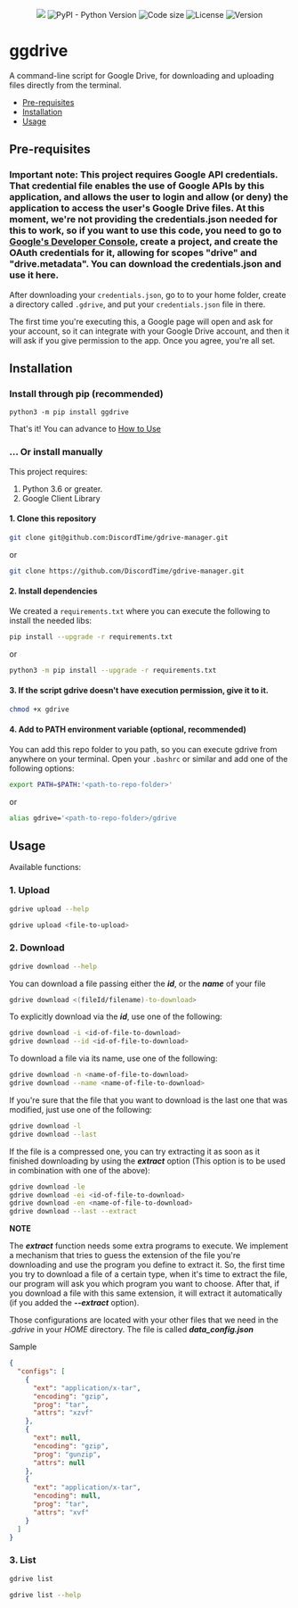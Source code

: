 <p align="center">
    <a href="https://github.com/DiscordTime/ggdrive/actions/workflows/main.yml" alt="CI">
        <img src="https://github.com/DiscordTime/ggdrive/actions/workflows/main.yml/badge.svg" /></a>
    <img alt="PyPI - Python Version" src="https://img.shields.io/pypi/pyversions/ggdrive"> 
    <img alt="Code size" src="https://img.shields.io/github/languages/code-size/DiscordTime/ggdrive">
    <img alt="License" src="https://img.shields.io/pypi/l/ggdrive">
    <img alt="Version" src="https://img.shields.io/pypi/v/ggdrive">
</p>

# ggdrive
A command-line script for Google Drive, for downloading and uploading files directly from the terminal.

- [Pre-requisites](#pre-requisites)
- [Installation](#installation)
- [Usage](#usage)

## Pre-requisites

### Important note: This project requires Google API credentials. That credential file enables the use of Google APIs by this application, and allows the user to login and allow (or deny) the application to access the user's Google Drive files. At this moment, we're not providing the credentials.json needed for this to work, so if you want to use this code, you need to go to [Google's Developer Console](https://console.developers.google.com/), create a project, and create the OAuth credentials for it, allowing for scopes "drive" and "drive.metadata". You can download the credentials.json and use it here.

After downloading your `credentials.json`, go to to your home folder, create a directory called `.gdrive`, and put your `credentials.json` file in there.

The first time you're executing this, a Google page will open and ask for your account, so it can integrate with your Google Drive account, and then it will ask if you give permission to the app. Once you agree, you're all set.

## Installation

### Install through pip (recommended)

```shell
python3 -m pip install ggdrive
```

That's it! You can advance to [How to Use](#how-to-use)

### ... Or install manually

This project requires:

1. Python 3.6 or greater.
2. Google Client Library

#### 1. Clone this repository

 ```sh
 git clone git@github.com:DiscordTime/gdrive-manager.git
 ```
 or
 ```sh
 git clone https://github.com/DiscordTime/gdrive-manager.git
 ```

#### 2. Install dependencies

We created a `requirements.txt` where you can execute the following to install the needed libs:

```sh
pip install --upgrade -r requirements.txt
```
or
```sh
python3 -m pip install --upgrade -r requirements.txt
```

#### 3. If the script gdrive doesn't have execution permission, give it to it.

 ```sh
 chmod +x gdrive
 ```

#### 4. Add to PATH environment variable (optional, recommended)

You can add this repo folder to you path, so you can execute gdrive from anywhere on your terminal. Open your `.bashrc` or similar and add one of the following options:

 ```sh
 export PATH=$PATH:'<path-to-repo-folder>'
 ```
or
 ```sh
 alias gdrive='<path-to-repo-folder>/gdrive
 ```

## Usage

Available functions:

### 1. Upload

```sh
gdrive upload --help
```

```sh
gdrive upload <file-to-upload>
```

### 2. Download
```sh
gdrive download --help
```

You can download a file passing either the ***id***, or the ***name*** of your file
```sh
gdrive download <(fileId/filename)-to-download>
```

To explicitly download via the ***id***, use one of the following:

```sh
gdrive download -i <id-of-file-to-download>
gdrive download --id <id-of-file-to-download>
```

To download a file via its name, use one of the following:
```sh
gdrive download -n <name-of-file-to-download>
gdrive download --name <name-of-file-to-download>
```

If you're sure that the file that you want to download is the last one that was modified, just use one of the following:
```sh
gdrive download -l
gdrive download --last
```

If the file is a compressed one, you can try extracting it as soon as it finished downloading by using the ***extract*** option (This option is to be used in combination with one of the above):

```sh
gdrive download -le
gdrive download -ei <id-of-file-to-download>
gdrive download -en <name-of-file-to-download>
gdrive download --last --extract
```

**NOTE**

The ***extract*** function needs some extra programs to execute. We implement a mechanism that tries to guess the extension of the file you're downloading and use the program you define to extract it. So, the first time you try to download a file of a certain type, when it's time to extract the file, our program will ask you which program you want to choose. After that, if you download a file with this same extension, it will extract it automatically (if you added the ***--extract*** option).

Those configurations are located with your other files that we need in the *.gdrive* in your *HOME* directory. The file is called ***data_config.json***

Sample
```json
{
  "configs": [
    {
      "ext": "application/x-tar",
      "encoding": "gzip",
      "prog": "tar",
      "attrs": "xzvf"
    },
    {
      "ext": null,
      "encoding": "gzip",
      "prog": "gunzip",
      "attrs": null
    },
    {
      "ext": "application/x-tar",
      "encoding": null,
      "prog": "tar",
      "attrs": "xvf"
    }
  ]
}
```

### 3. List
```sh
gdrive list
```

```sh
gdrive list --help
```

